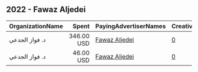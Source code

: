 ## 2022 - Fawaz Aljedei 
|OrganizationName|Spent|PayingAdvertiserNames|CreativeUrls|Impressions|Genders|AgeBrackets|CountryCodes|BillingAddresses|CandidateBallotInformation|
|:---|---:|:---|:---|---:|:---|:---|:---|:---|:---|
|د. فواز الجدعي|346.00 USD|[Fawaz Aljedei](2022/Fawaz_Aljedei.md)|[0](https://www.snap.com/political-ads/asset/695ba8070e6586584dbb552b5a78ad2ba05c8b71768c6695e988fa8db4f859b2?mediaType=jpeg)|104,531||18+|kuwait|KW|Fawaz Aljedei|
|د. فواز الجدعي|46.00 USD|[Fawaz Aljedei](2022/Fawaz_Aljedei.md)|[0](https://www.snap.com/political-ads/asset/d9d287052b97709c15146632c4a97420123d6f43038c547e06449d68a960df65?mediaType=jpeg)|14,283||18+|kuwait|KW|Fawaz Aljedei|
